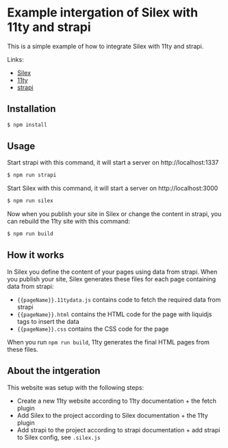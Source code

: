# Example intergation of Silex with 11ty and strapi

This is a simple example of how to integrate Silex with 11ty and strapi.

Links:

- [Silex](https://www.silex.me/)
- [11ty](https://www.11ty.dev/)
- [strapi](https://strapi.io/)

## Installation

```bash
$ npm install
```

## Usage

Start strapi with this command, it will start a server on http://localhost:1337

```bash
$ npm run strapi
```

Start Silex with this command, it will start a server on http://localhost:3000

```bash
$ npm run silex
```

Now when you publish your site in Silex or change the content in strapi, you can rebuild the 11ty site with this command:

```bash
$ npm run build
```

## How it works

In Silex you define the content of your pages using data from strapi. When you publish your site, Silex generates these files for each page containing data from strapi:

- `{{pageName}}.11tydata.js` contains code to fetch the required data from strapi
- `{{pageName}}.html` contains the HTML code for the page with liquidjs tags to insert the data
- `{{pageName}}.css` contains the CSS code for the page

When you run `npm run build`, 11ty generates the final HTML pages from these files.

## About the intgeration

This website was setup with the following steps:

* Create a new 11ty website according to 11ty documentation + the fetch plugin
* Add Silex to the project according to Silex documentation + the 11ty plugin
* Add strapi to the project according to strapi documentation + add strapi to Silex config, see `.silex.js`
